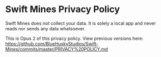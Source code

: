 #  Swift Mines Privacy Policy #

Swift Mines does not collect your data. It is solely a local app and never reads nor sends any data whatsoever.


This is Opus 2 of this privacy policy. View previous versions here: https://github.com/BlueHuskyStudios/Swift-Mines/commits/master/PRIVACY%20POLICY.md
